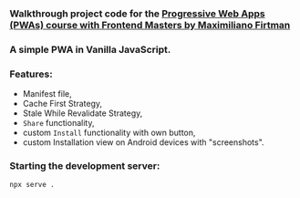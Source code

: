 ### Walkthrough project code for the [Progressive Web Apps (PWAs) course with Frontend Masters by Maximiliano Firtman](https://frontendmasters.com/courses/pwas/)


### A simple PWA in Vanilla JavaScript.

### Features:

* Manifest file,
* Cache First Strategy,
* Stale While Revalidate Strategy,
* `Share` functionality,
* custom `Install` functionality with own button,
* custom Installation view on Android devices with "screenshots".


### Starting the development server:

`npx serve .`